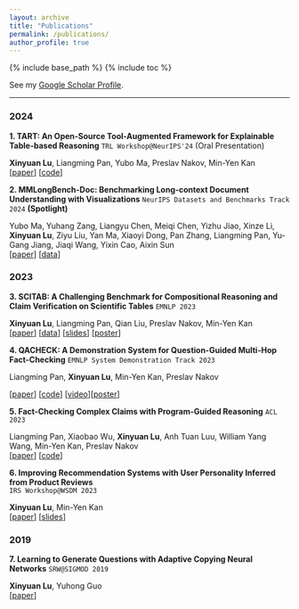```yaml
---
layout: archive
title: "Publications"
permalink: /publications/
author_profile: true
---
```


{% include base_path %}
{% include toc %}

See my [Google Scholar Profile](https://scholar.google.com/citations?user=-NtdX2sAAAAJ&hl=en).

---

### 2024
**1. TART: An Open-Source Tool-Augmented Framework for Explainable Table-based Reasoning** `TRL Workshop@NeurIPS'24` (Oral Presentation)

**Xinyuan Lu**, Liangming Pan, Yubo Ma, Preslav Nakov, Min-Yen Kan   
[[paper](https://arxiv.org/abs/2409.11724)] [[code](https://github.com/XinyuanLu00/TART)]

**2. MMLongBench-Doc: Benchmarking Long-context Document Understanding with Visualizations** 
`NeurIPS Datasets and Benchmarks Track 2024` **(Spotlight)**

Yubo Ma, Yuhang Zang, Liangyu Chen, Meiqi Chen, Yizhu Jiao, Xinze Li, **Xinyuan Lu**, Ziyu Liu, Yan Ma, Xiaoyi Dong, Pan Zhang, Liangming Pan, Yu-Gang Jiang, Jiaqi Wang, Yixin Cao, Aixin Sun   
[[paper](https://arxiv.org/abs/2407.01523)] [[data](https://mayubo2333.github.io/MMLongBench-Doc/)]

### 2023
**3. SCITAB: A Challenging Benchmark for Compositional Reasoning and Claim Verification on Scientific Tables** `EMNLP 2023`

**Xinyuan Lu**, Liangming Pan, Qian Liu, Preslav Nakov, Min-Yen Kan   
[[paper](https://aclanthology.org/2023.emnlp-main.483.pdf)] [[data](https://github.com/XinyuanLu00/SciTab)] [[slides](https://drive.google.com/file/d/1B2c2UVfCPDi_bI_RhAkJp88S1mNhHnOB/view?usp=sharing)] [[poster](https://drive.google.com/file/d/1PJxwvG9ejLVgMAsyIITPearbrDiXxE5Z/view?usp=sharing)]


**4. QACHECK: A Demonstration System for Question-Guided Multi-Hop Fact-Checking**
 `EMNLP System Demonstration Track 2023`

Liangming Pan, **Xinyuan Lu**, Min-Yen Kan, Preslav Nakov

[[paper](https://aclanthology.org/2023.emnlp-demo.23/)] [[code](https://github.com/XinyuanLu00/QACheck)] [[video](https://www.youtube.com/watch?v=ju8kxSldM64)][[poster](https://drive.google.com/file/d/1PN7SmApapkmttMqoBW2YPuOi9IxkM4G5/view?usp=sharing)]


**5. Fact-Checking Complex Claims with Program-Guided Reasoning** `ACL 2023`    

Liangming Pan, Xiaobao Wu, **Xinyuan Lu**, Anh Tuan Luu, William Yang Wang, Min-Yen Kan, Preslav Nakov   
[[paper](https://arxiv.org/pdf/2305.12744.pdf)] [[code](https://github.com/teacherpeterpan/ProgramFC)]

   
**6. Improving Recommendation Systems with User Personality Inferred from Product Reviews**  
`IRS Workshop@WSDM 2023`     

**Xinyuan Lu**, Min-Yen Kan   
[[paper](https://arxiv.org/pdf/2303.05039.pdf)] [[slides](https://speakerdeck.com/wingnus/improving-recommendation-systems-with-user-personality-inferred-from-product-reviews)]
      
### 2019
**7. Learning to Generate Questions with Adaptive Copying Neural Networks**  `SRW@SIGMOD 2019`     

**Xinyuan Lu**, Yuhong Guo   
[[paper](https://arxiv.org/abs/1909.08187)]
